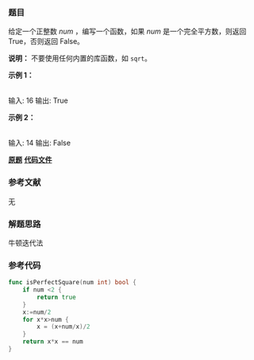 ### 题目
给定一个正整数 _num_ ，编写一个函数，如果 _num_ 是一个完全平方数，则返回 True，否则返回 False。

**说明：** 不要使用任何内置的库函数，如  `sqrt`。

**示例 1：**


​    
    输入: 16
    输出: True

**示例 2：**


​    
    输入: 14
    输出: False


 **[原题](https://leetcode-cn.com/problems/valid-perfect-square/)**    **[代码文件](https://github.com/LZH139/leetcode_Go/blob/master/src/BinarySearch/simple/ValidPerfectSquare/ValidPerfectSquare.go)**


### 参考文献
无

### 解题思路

牛顿迭代法


### 参考代码

```go
func isPerfectSquare(num int) bool {
    if num <2 {
        return true
    }
    x:=num/2
    for x*x>num {
        x = (x+num/x)/2
    }
    return x*x == num
}

```




